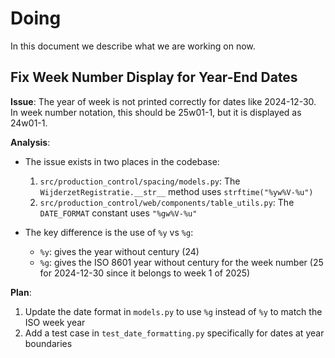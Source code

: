 # Doing

In this document we describe what we are working on now.

## Fix Week Number Display for Year-End Dates

**Issue**: The year of week is not printed correctly for dates like 2024-12-30. In week number notation, this should be 25w01-1, but it is displayed as 24w01-1.

**Analysis**:

- The issue exists in two places in the codebase:
  1. `src/production_control/spacing/models.py`: The `WijderzetRegistratie.__str__` method uses `strftime("%yw%V-%u")`
  2. `src/production_control/web/components/table_utils.py`: The `DATE_FORMAT` constant uses `"%gw%V-%u"`

- The key difference is the use of `%y` vs `%g`:
  - `%y`: gives the year without century (24)
  - `%g`: gives the ISO 8601 year without century for the week number (25 for 2024-12-30 since it belongs to week 1 of 2025)

**Plan**:

1. Update the date format in `models.py` to use `%g` instead of `%y` to match the ISO week year
2. Add a test case in `test_date_formatting.py` specifically for dates at year boundaries
